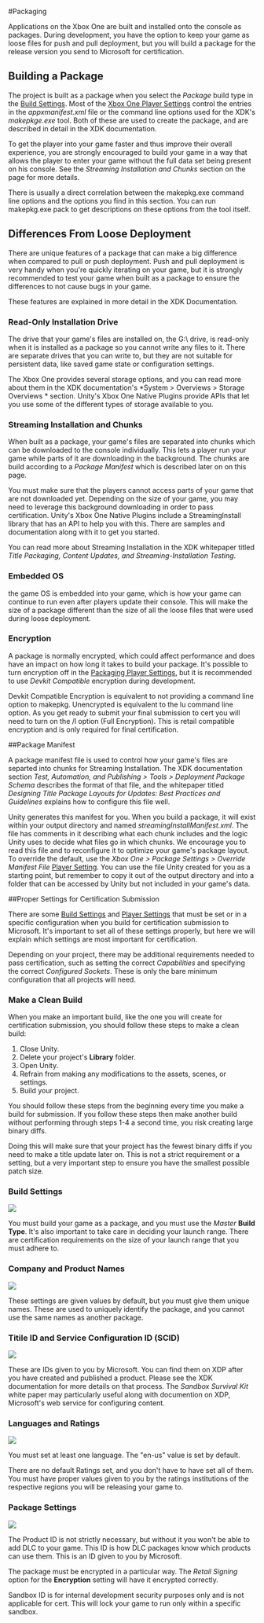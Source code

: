 #Packaging

Applications on the Xbox One are built and installed onto the console as packages.  During development, you have the option to keep your game as loose files for push and pull deployment, but you will build a package for the release version you send to Microsoft for certification.


## Building a Package

The project is built as a package when you select the *Package*  build type in the [Build Settings](xboxone-buildsettings).  Most of the [Xbox One Player Settings](xboxone-playersettings) control the entries in the  *appxmanifest.xml* file or the command line options used for the XDK's *makepkge.exe* tool.  Both of these are used to create the package, and are described in detail in the XDK documentation.

To get the player into your game faster and thus improve their overall experience, you are strongly encouraged to build your game in a way that allows the player to enter your game without the full data set being present on his console.  See the *Streaming Installation and Chunks* section on the page for more details.

There is usually a direct correlation between the makepkg.exe command line options and the options you find in this section. You can run makepkg.exe pack to get descriptions on these options from the tool itself.



## Differences From Loose Deployment 

There are unique features of a package that can make a big difference when compared to pull or push deployment.  Push and pull deployment is very handy when you're quickly iterating on your game, but it is strongly recommended to test your game when built as a package to ensure the differences to not cause bugs in your game. 

These features are explained in more detail in the XDK Documentation.


### Read-Only Installation Drive

The drive that your game's files are installed on, the G:\ drive, is read-only when it is installed as a package so you cannot write any files to it.  There are separate drives that you can write to, but they are not suitable for persistent data, like saved game state or configuration settings.

The Xbox One provides several storage options, and you can read more about them in the XDK documentation's *System > Overviews > Storage Overviews * section.  Unity's Xbox One Native Plugins provide APIs that let you use some of the different types of storage available to you. 

### Streaming Installation and Chunks

When built as a package, your game's files are separated into chunks which can be downloaded to the console individually.  This lets a player run your game while parts of it are downloading in the background.  The chunks are build according to a *Package Manifest* which is described later on on this page.

You must make sure that the players cannot access parts of your game that are not downloaded yet.  Depending on the size of your game, you may need to leverage this background downloading in order to pass certification.  Unity's Xbox One Native Plugins include a StreamingInstall library that has an API to help you with this.  There are samples and documentation along with it to get you started.   

You can read more about Streaming Installation in the XDK whitepaper titled *Title Packaging, Content Updates, and Streaming-Installation Testing*.

### Embedded OS 

the game OS is embedded into your game, which is how your game can continue to run even after players update their console.  This will make the size of a package different than the size of all the loose files that were used during loose deployment.


### Encryption

A package is normally encrypted, which could affect performance and does have an impact on how long it takes to build your package.  It's possible to turn encryption off in the [Packaging Player Settings](xboxone-playersettings), but it is recommended to use *Devkit Compatible* encryption during development.

Devkit Compatible Encryption is equivalent to not providing a command line option to makepkg. Unencrypted is equivalent to the lu command line option.
As you get ready to submit your final submission to cert you will need to turn on the /l option (Full Encryption). This is retail compatible encryption and is only required for final certification.


##Package Manifest

A package manifest file is used to control how your game's files are separted into chunks for Streaming Installation.  The XDK documentation section *Test, Automation, and Publishing > Tools > Deployment Package Schema* describes the format of that file, and the whitepaper titled *Designing Title Package Layouts for Updates: Best Practices and Guidelines* explains how to configure this file well.

Unity generates this manifest for you.  When you build a package, it will exist within your output directory and named *streamingInstallManifest.xml*.  The file has comments in it describing what each chunk includes and the logic Unity uses to decide what files go in which chunks.  We encourage you to read this file and to reconfigure it to optimize your game's package layout.  To override the default, use the *Xbox One > Package Settings > Override Manifest File* [Player Setting](xboxone-playersettings).  You can use the file Unity created for you as a starting point, but remember to copy it out of the output directory and into a folder that can be accessed by Unity but not included in your game's data.    

##Proper Settings for Certification Submission

There are some [Build Settings](xboxone-buildsettings) and [Player Settings](xboxone-playersettings) that must be set or in a specific configuration when you build for certification submission to Microsoft.  It's important to set all of these settings properly, but here we will explain which settings are most important for certification.

Depending on your project, there may be additional requirements needed to pass certification, such as setting the correct *Capabilities* and specifying the correct *Configured Sockets*.  These is only the bare minimum configuration that all projects will need.

### Make a Clean Build
When you make an important build, like the one you will create for certification submission, you should follow these steps to make a clean build:


1. Close Unity.
2. Delete your project's **Library** folder.
3. Open Unity.
4. Refrain from making any modifications to the assets, scenes, or settings.
5. Build your project.

You should follow these steps from the beginning every time you make a build for submission.  If you follow these steps then make another build without performing through steps 1-4 a second time, you risk creating large binary diffs.   

Doing this will make sure that your project has the fewest binary diffs if you need to make a title update later on.  This is not a strict requirement or a setting, but a very important step to ensure you have the smallest possible patch size.    

### Build Settings
![](../uploads/Main/xboxone-packaging-buildsettingsforcert.png)

You must build your game as a package, and you must use the *Master* **Build Type**.  It's also important to take care in deciding your launch range.  There are certification requirements on the size of your launch range that you must adhere to.


### Company and Product Names
![](../uploads/Main/xboxone-packaging-playersettingsforcert-coandprodnames.png)

These settings are given values by default, but you must give them unique names.  These are used to uniquely identify the package, and you cannot use the same names as another package.  

### Titile ID and Service Configuration ID (SCID)

![](../uploads/Main/xboxone-packaging-playersettingsforcert-TIDandSCID.png)

These are IDs given to you by Microsoft.  You can find them on XDP after you have created and published a product.  Please see the XDK documentation for more details on that process.  The *Sandbox Survival Kit* white paper may particularly useful along with documention on XDP, Microsoft's web service for configuring content.


### Languages and Ratings

![](../uploads/Main/xboxone-packaging-playersettingsforcert-LangsRatings.png)

You must set at least one language.  The "en-us" value is set by default.

There are no default Ratings set, and you don't have to have set all of them.  You must have proper values given to you by the ratings institutions of the respective regions you will be releasing your game to.


### Package Settings

![](../uploads/Main/xboxone-packaging-playersettingsforcert-packagesettings.png)

The Product ID is not strictly necessary, but without it you won't be able to add DLC to your game.  This ID is how DLC packages know which products can use them.  This is an ID given to you by Microsoft.

The package must be encrypted in a particular way.  The *Retail Signing* option for the **Encryption** setting will have it encrypted correctly.

Sandbox ID is for internal development security purposes only and is not applicable for cert. This will lock your game to run only within a specific sandbox.


   

